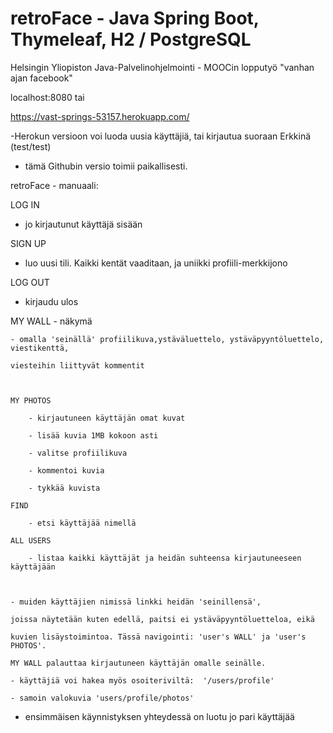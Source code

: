 # retroFace - Java Spring Boot, Thymeleaf, H2 / PostgreSQL


Helsingin Yliopiston Java-Palvelinohjelmointi - MOOCin lopputyö 
"vanhan ajan facebook"  


localhost:8080
tai

https://vast-springs-53157.herokuapp.com/ 

-Herokun versioon voi luoda uusia käyttäjiä, tai kirjautua suoraan Erkkinä (test/test)

- tämä Githubin versio toimii paikallisesti.


retroFace - manuaali:



LOG IN 

- jo kirjautunut käyttäjä sisään

SIGN UP

- luo uusi tili. Kaikki kentät vaaditaan, ja uniikki profiili-merkkijono



LOG OUT

- kirjaudu ulos



MY WALL - näkymä

	

	- omalla 'seinällä' profiilikuva,ystäväluettelo, ystäväpyyntöluettelo, viestikenttä,

	viesteihin liittyvät kommentit

	  

	MY PHOTOS

		- kirjautuneen käyttäjän omat kuvat

		- lisää kuvia 1MB kokoon asti

		- valitse profiilikuva

		- kommentoi kuvia

		- tykkää kuvista

	FIND

		- etsi käyttäjää nimellä

	ALL USERS

		- listaa kaikki käyttäjät ja heidän suhteensa kirjautuneeseen käyttäjään

	  

	- muiden käyttäjien nimissä linkki heidän 'seinillensä',

	joissa näytetään kuten edellä, paitsi ei ystäväpyyntöluetteloa, eikä

	kuvien lisäystoimintoa. Tässä navigointi: 'user's WALL' ja 'user's PHOTOS'.

	MY WALL palauttaa kirjautuneen käyttäjän omalle seinälle.

	- käyttäjiä voi hakea myös osoiteriviltä:  '/users/profile'

	- samoin valokuvia 'users/profile/photos'

	

- ensimmäisen käynnistyksen yhteydessä on luotu jo pari käyttäjää 


 
